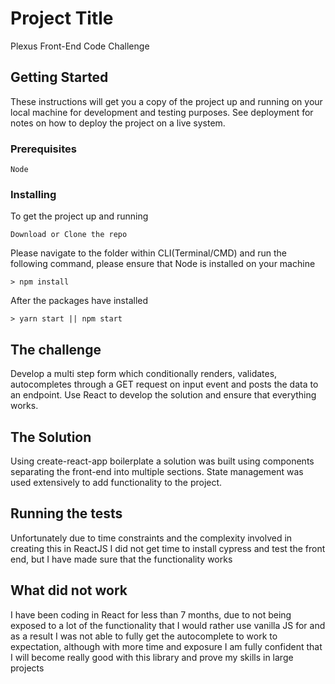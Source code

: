 # Project Title

Plexus Front-End Code Challenge

## Getting Started

These instructions will get you a copy of the project up and running on your local machine for development and testing purposes. See deployment for notes on how to deploy the project on a live system.

### Prerequisites

```
Node 
```

### Installing

To get the project up and running 
```
Download or Clone the repo
```
Please navigate to the folder within CLI(Terminal/CMD) and run the following command, please ensure that Node is installed on your machine 
```
> npm install
```
After the packages have installed
```
> yarn start || npm start
```

## The challenge
Develop a multi step form which conditionally renders, validates, autocompletes through a GET request on input event and posts the data to an endpoint. Use React to develop the solution and ensure that everything works.

## The Solution
Using create-react-app boilerplate a solution was built using components separating the front-end into multiple sections. State management was used extensively to add functionality to the project. 

## Running the tests

Unfortunately due to time constraints and the complexity involved in creating this in ReactJS I did not get time to install cypress and test the front end, but I have made sure that the functionality works 

## What did not work

I have been coding in React for less than 7 months, due to not being exposed to a lot of the functionality that I would rather use vanilla JS for and as a result I was not able to fully get the autocomplete to work to expectation, although with more time and exposure I am fully confident that I will become really good with this library and prove my skills in large projects
